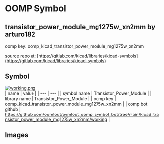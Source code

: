 # OOMP Symbol  
## transistor_power_module_mg1275w_xn2mm  by arturo182  
  
oomp key: oomp_kicad_transistor_power_module_mg1275w_xn2mm  
  
source repo at: [https://gitlab.com/kicad/libraries/kicad-symbols](https://gitlab.com/kicad/libraries/kicad-symbols)  
## Symbol  
  
[![working.png](working_600.png)](working.png)  
| name | value | 
| --- | --- | 
| symbol name | Transistor_Power_Module | 
| library name | Transistor_Power_Module | 
| oomp key | oomp_kicad_transistor_power_module_mg1275w_xn2mm | 
| oomp bot github | https://github.com/oomlout/oomlout_oomp_symbol_bot/tree/main/kicad_transistor_power_module_mg1275w_xn2mm/working | 
## Images  
